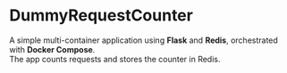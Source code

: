 # DummyRequestCounter

A simple multi-container application using **Flask** and **Redis**, orchestrated with **Docker Compose**.  
The app counts requests and stores the counter in Redis.

